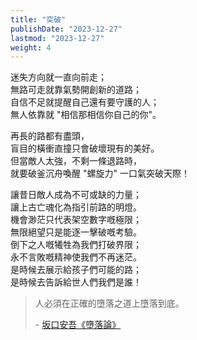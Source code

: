 ```yaml
---
title: "突破"
publishDate: "2023-12-27"
lastmod: "2023-12-27"
weight: 4
---
```


迷失方向就一直向前走；<br/>
無路可走就靠氣勢開創新的道路；<br/>
自信不足就提醒自己還有要守護的人；<br/>
無人依靠就 "相信那相信你自己的你"。<br/>

再長的路都有盡頭，<br/>
盲目的橫衝直撞只會破壞現有的美好。<br/>
但當敵人太強，不剩一條退路時，<br/>
就要破釜沉舟喚醒 "螺旋力" 一口氣突破天際！<br/>

讓昔日敵人成為不可或缺的力量；<br/>
讓上古亡魂化為指引前路的明燈。<br/>
機會渺茫只代表架空數字嘅極限；<br/>
無限絕望只是能逐一擊破嘅考驗。<br/>
倒下之人嘅犧牲為我們打破界限；<br/>
永不言敗嘅精神使我們不再迷茫。<br/>
是時候去展示給孩子們可能的路；<br/>
是時候去告訴給世人們我們是誰！<br/>

> 人必須在正確的墮落之道上墮落到底。
>
> \- [坂口安吾《墮落論》](https://arielhsu.tw/sakaguchi-ango-quotes/)
